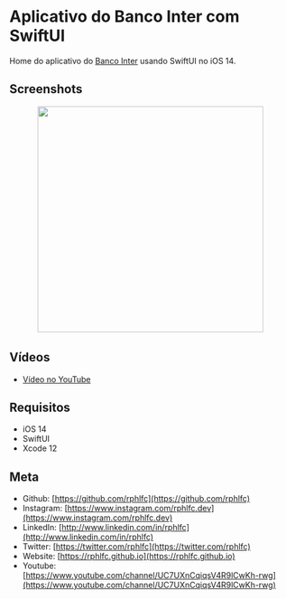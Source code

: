 # Aplicativo do Banco Inter com SwiftUI
Home do aplicativo do [Banco Inter](https://www.bancointer.com.br) usando SwiftUI no iOS 14.

## Screenshots
<p align="center">
    <img src="https://user-images.githubusercontent.com/16376748/103142674-e5b17700-46e5-11eb-9837-cec7f6cb591d.png" width="400">&nbsp;
</p>

## Vídeos
- [Vídeo no YouTube](https://youtu.be/Pa3FC24twX8)

## Requisitos
- iOS 14
- SwiftUI
- Xcode 12

## Meta
- Github: [https://github.com/rphlfc](https://github.com/rphlfc)
- Instagram: [https://www.instagram.com/rphlfc.dev](https://www.instagram.com/rphlfc.dev)
- LinkedIn: [http://www.linkedin.com/in/rphlfc](http://www.linkedin.com/in/rphlfc)
- Twitter: [https://twitter.com/rphlfc](https://twitter.com/rphlfc)
- Website: [https://rphlfc.github.io](https://rphlfc.github.io)
- Youtube: [https://www.youtube.com/channel/UC7UXnCqiqsV4R9lCwKh-rwg](https://www.youtube.com/channel/UC7UXnCqiqsV4R9lCwKh-rwg)


